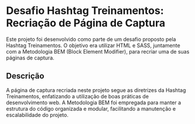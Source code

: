 # Desafio Hashtag Treinamentos: Recriação de Página de Captura

Este projeto foi desenvolvido como parte de um desafio proposto pela Hashtag Treinamentos. O objetivo era utilizar HTML e SASS, juntamente com a Metodologia BEM (Block Element Modifier), para recriar uma de suas páginas de captura.

## Descrição

A página de captura recriada neste projeto segue as diretrizes da Hashtag Treinamentos, enfatizando a utilização de boas práticas de desenvolvimento web. A Metodologia BEM foi empregada para manter a estrutura do código organizada e modular, facilitando a manutenção e escalabilidade do projeto.